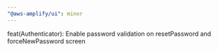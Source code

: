 ```yaml
---
"@aws-amplify/ui": minor
---
```


feat(Authenticator): Enable password validation on resetPassword and forceNewPassword screen
